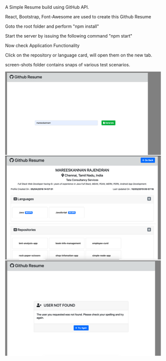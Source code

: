 
A Simple Resume build using GitHub API.

React, Bootstrap, Font-Awesome are used to create this Github Resume

Goto the root folder and perform "npm install"

Start the server by issuing the following command "npm start"

Now check Application Functionality

Click on the repository or language card, will open them on the new tab.

screen-shots folder contains snaps of various test scenarios.

![](screen-shots/2.png) ![](screen-shots/4.png) ![](screen-shots/5.png)
